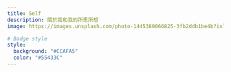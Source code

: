 ```yaml
---
title: Self
description: 關於我和我的所思所想
image: https://images.unsplash.com/photo-1445380066825-3fb2ddb1be4b?ixlib=rb-4.0.3&ixid=M3wxMjA3fDB8MHxwaG90by1wYWdlfHx8fGVufDB8fHx8fA%3D%3D&auto=format&fit=crop&w=1752&q=80

# Badge style
style:
  background: "#CCAFA5"
  color: "#55433C"
---
```

